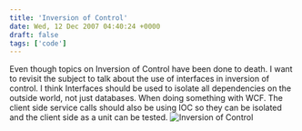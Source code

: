 ```yaml
---
title: 'Inversion of Control'
date: Wed, 12 Dec 2007 04:40:24 +0000
draft: false
tags: ['code']
---
```


Even though topics on Inversion of Control have been done to death. I want to revisit the subject to talk about the use of interfaces in inversion of control. I think Interfaces should be used to isolate all dependencies on the outside world, not just databases. When doing something with WCF. The client side service calls should also be using IOC so they can be isolated and the client side as a unit can be tested. ![Inversion of Control](http://www.jonshern.com/Images/InversionOfControl.gif)